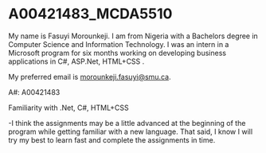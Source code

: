 # A00421483_MCDA5510

My name is Fasuyi Morounkeji. I am from Nigeria with a Bachelors degree in Computer Science
and Information Technology. I was an intern in a Microsoft program for six months working on
developing business applications in C#, ASP.Net, HTML+CSS . 

My preferred email is morounkeji.fasuyi@smu.ca.

A#: A00421483

Familiarity with .Net, C#, HTML+CSS

-I think the assignments may be a little advanced at the beginning of the program while
getting familiar with a new language. That said, I know I will try my best to learn fast
and complete the assignments in time. 